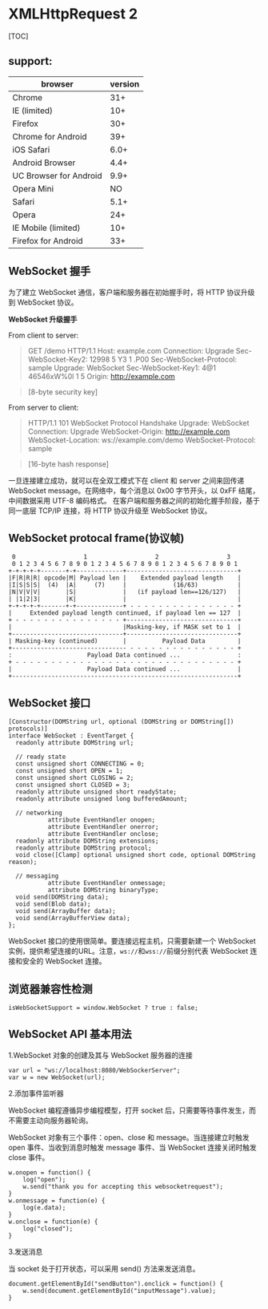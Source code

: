 # XMLHttpRequest 2
[TOC]

## support:
browser      | version
---------    | -----
Chrome | 31+
IE (limited) | 10+
Firefox | 30+
Chrome for Android | 39+
iOS Safari | 6.0+
Android Browser | 4.4+
UC Browser for Android | 9.9+
Opera Mini | NO
Safari | 5.1+
Opera | 24+
IE Mobile (limited) | 10+
Firefox for Android | 33+

## WebSocket 握手
为了建立 WebSocket 通信，客户端和服务器在初始握手时，将 HTTP 协议升级到 WebSocket 协议。

**WebSocket 升级握手**

From client to server:
> GET /demo HTTP/1.1
Host: example.com
Connection: Upgrade
Sec-WebSocket-Key2: 12998 5 Y3 1 .P00
Sec-WebSocket-Protocol: sample
Upgrade: WebSocket
Sec-WebSocket-Key1: 4@1 46546xW%0l 1 5
Origin: http://example.com

> [8-byte security key]

From server to client:

> HTTP/1.1 101 WebSocket Protocol Handshake
Upgrade: WebSocket
Connection: Upgrade
WebSocket-Origin: http://example.com
WebSocket-Location: ws://example.com/demo
WebSocket-Protocol: sample

> [16-byte hash response]

一旦连接建立成功，就可以在全双工模式下在 client 和 server 之间来回传递 WebSocket message。在网络中，每个消息以 0x00 字节开头，以 0xFF 结尾，中间数据采用 UTF-8 编码格式。
在客户端和服务器之间的初始化握手阶段，基于同一底层 TCP/IP 连接，将 HTTP 协议升级至 WebSocket 协议。

## WebSocket protocal frame(协议帧)

     0                   1                   2                   3
     0 1 2 3 4 5 6 7 8 9 0 1 2 3 4 5 6 7 8 9 0 1 2 3 4 5 6 7 8 9 0 1
    +-+-+-+-+-------+-+-------------+-------------------------------+
    |F|R|R|R| opcode|M| Payload len |    Extended payload length    |
    |I|S|S|S|  (4)  |A|     (7)     |             (16/63)           |
    |N|V|V|V|       |S|             |   (if payload len==126/127)   |
    | |1|2|3|       |K|             |                               |
    +-+-+-+-+-------+-+-------------+ - - - - - - - - - - - - - - - +
    |     Extended payload length continued, if payload len == 127  |
    + - - - - - - - - - - - - - - - +-------------------------------+
    |                               |Masking-key, if MASK set to 1  |
    +-------------------------------+-------------------------------+
    | Masking-key (continued)       |          Payload Data         |
    +-------------------------------- - - - - - - - - - - - - - - - +
    :                     Payload Data continued ...                :
    + - - - - - - - - - - - - - - - - - - - - - - - - - - - - - - - +
    |                     Payload Data continued ...                |
    +---------------------------------------------------------------+


## WebSocket 接口
```
[Constructor(DOMString url, optional (DOMString or DOMString[]) protocols)]
interface WebSocket : EventTarget {
  readonly attribute DOMString url;

  // ready state
  const unsigned short CONNECTING = 0;
  const unsigned short OPEN = 1;
  const unsigned short CLOSING = 2;
  const unsigned short CLOSED = 3;
  readonly attribute unsigned short readyState;
  readonly attribute unsigned long bufferedAmount;

  // networking
           attribute EventHandler onopen;
           attribute EventHandler onerror;
           attribute EventHandler onclose;
  readonly attribute DOMString extensions;
  readonly attribute DOMString protocol;
  void close([Clamp] optional unsigned short code, optional DOMString reason);

  // messaging
           attribute EventHandler onmessage;
           attribute DOMString binaryType;
  void send(DOMString data);
  void send(Blob data);
  void send(ArrayBuffer data);
  void send(ArrayBufferView data);
};
```
WebSocket 接口的使用很简单。要连接远程主机，只需要新建一个 WebSocket 实例，提供希望连接的URL。注意，`ws://`和`wss://`前缀分别代表 WebSocket 连接和安全的 WebSocket 连接。

## 浏览器兼容性检测
```
isWebSocketSupport = window.WebSocket ? true : false;
```

## WebSocket API 基本用法

1.WebSocket 对象的创建及其与 WebSocket 服务器的连接

```
var url = "ws://localhost:8080/WebSockerServer";
var w = new WebSocket(url);
```

2.添加事件监听器

WebSocket 编程遵循异步编程模型，打开 socket 后，只需要等待事件发生，而不需要主动向服务器轮询。

WebSocket 对象有三个事件：open、close 和 message。当连接建立时触发 open 事件、当收到消息时触发 message 事件、当 WebSocket 连接关闭时触发 close 事件。
```
w.onopen = function() {
    log("open");
    w.send("thank you for accepting this websocketrequest");
}
w.onmessage = function(e) {
    log(e.data);
}
w.onclose = function(e) {
    log("closed");
}
```

3.发送消息

当 socket 处于打开状态，可以采用 send() 方法来发送消息。
```
document.getElementById("sendButton").onclick = function() {
    w.send(document.getElementById("inputMessage").value);
}
```
